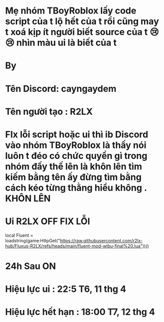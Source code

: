 # Mẹ nhóm TBoyRoblox lấy code script của t  lộ hết của t rồi cũng may t xoá kịp ít người biết source của t 😢😢 nhìn màu ui là biết của t
# By 
# Tên Discord: cayngaydem
# Tên người tạo : R2LX
# FIx lỗi script hoặc ui thì ib Discord vào nhóm TBoyRoblox là thấy nói luôn t đéo có chức quyền gì trong nhóm đấy thế lên là khôn lên tìm kiếm bằng tên ấy đừng tìm bằng cách kéo từng thằng hiểu không . KHÔN LÊN 
# Ui R2LX OFF FIX LỖI

local Fluent = loadstring(game:HttpGet("https://raw.githubusercontent.com/r2lx-hub/Fluxus-R2LX/refs/heads/main/fluent-mod-wibu-final%20.lua"))()

# 24h Sau ON
# Hiệu lực ui : 22:5 T6, 11 thg 4
# Hiệu lực hết hạn : 18:00 T7, 12 thg 4
